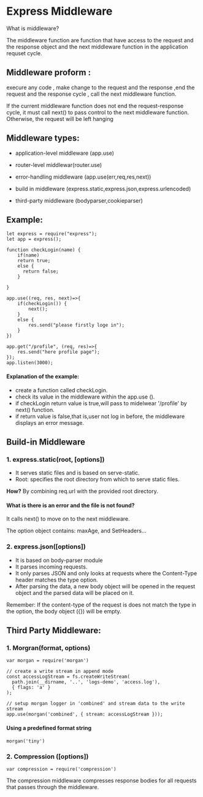 
# Express Middleware

What is middleware?

The middleware function are function that have access to the request and the response object and the next middleware function in the application requset cycle.


## Middleware proform : 

execure any code , make change to the request and the response ,end the request and the response cycle , call the next middleware function.

If the current middleware function does not end the request-response cycle, it must call next() to pass control to the next middleware function. Otherwise, the request will be left hanging


## Middleware types:

* application-level  middleware (app.use)
 
* router-level middlewar(router.use)

* error-handling middleware (app.use(err,req,res,next))

* build in middleware  (express.static,express.json,express.urlencoded)
* third-party middleware (bodyparser,cookieparser)

## Example:

```
let express = require("express");
let app = express();

function checkLogin(name) {
    if(name)
    return true;
    else {
      return false;
    }

}

app.use((req, res, next)=>{
    if(checkLogin()) {
        next();
    }
    else {
        res.send("please firstly loge in"); 
    }
})

app.get("/profile", (req, res)=>{
    res.send("here profile page");
});
app.listen(3000);

```
#### Explanation of the example: 
* create a function called checkLogin.
* check its value in the middleware within the app.use ().
* if checkLogin return value is true,will pass to midelwear '/profile' by next() function.
* if return value is false,that is,user not log in before, the middleware displays an error message.


## Build-in Middleware

### 1. express.static(root, [options])

* It serves static files and is based on serve-static.
* Root: specifies the root directory from which to serve static files.

 **How?** By combining req.url with the provided root directory. 

 #### What is there is an error and the file is not found?
It calls next() to move on to the next middleware.

The option object contains: maxAge, and SetHeaders... 



### 2. express.json([options])

* It is based on body-parser module
*  It parses incoming requests. 
* It only parses JSON and only looks at requests where the Content-Type header matches the type option. 
* After parsing the data, a new body object will be opened in the request object and the parsed data will be placed on it.

Remember: If the content-type of the request is does not match the type in the option, the body object ({}) will be empty.


## Third Party Middleware:

 ### 1. Morgran(format, options)

```
var morgan = require('morgan')

```
```
// create a write stream in append mode
const accessLogStream = fs.createWriteStream(
  path.join(__dirname, '..', 'logs-demo', 'access.log'),
  { flags: 'a' }
);

// setup morgan logger in 'combined' and stream data to the write stream
app.use(morgan('combined', { stream: accessLogStream }));

```


#### Using a predefined format string
```
morgan('tiny')
```

 ### 2. Compression ([options])

 ```
var compression = require('compression')

```
The compression middleware compresses response bodies for all requests that passes through the middleware.



